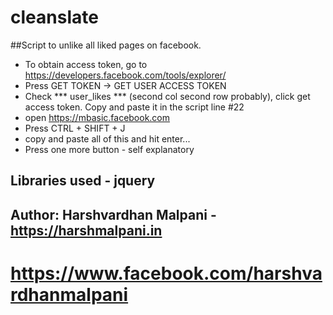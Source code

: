 # cleanslate
##Script to unlike all liked pages on facebook.

- To obtain access token, go to https://developers.facebook.com/tools/explorer/
- Press GET TOKEN -> GET USER ACCESS TOKEN
- Check *** user_likes *** (second col second row probably), click get access token. Copy and paste it in the script line #22
- open https://mbasic.facebook.com
- Press CTRL + SHIFT + J
- copy and paste all of this and hit enter...
- Press one more button - self explanatory


## Libraries used - jquery
## Author: Harshvardhan Malpani - https://harshmalpani.in
# https://www.facebook.com/harshvardhanmalpani
